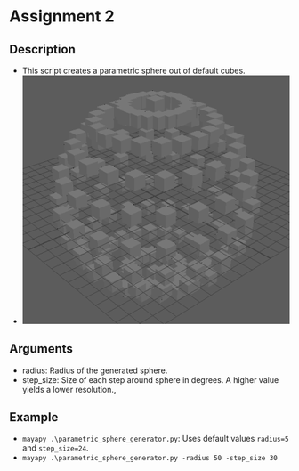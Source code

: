 # Assignment 2

## Description

- This script creates a parametric sphere out of default cubes.
- ![Parametric sphere](./ui/parametric_sphere.png)

## Arguments

- radius: Radius of the generated sphere.
- step_size: Size of each step around sphere in degrees. A higher value yields a lower
  resolution.,

## Example

- `mayapy .\parametric_sphere_generator.py`: Uses default values `radius=5`
  and `step_size=24`.
- `mayapy .\parametric_sphere_generator.py -radius 50 -step_size 30`